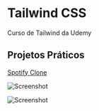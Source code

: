# Tailwind CSS
Curso de Tailwind da Udemy


## Projetos Práticos

[Spotify Clone](07_spotify_clone)

![Screenshot]("https://github.com/braga-academy/tawilwind-udemy/tree/master/07_spotify_clone/screenshot.png" "Spotify Clone")

![Screenshot]("https://github.com/braga-academy/tawilwind-udemy/tree/master/07_spotify_clone/screenshot-mobile.png" "Spotify Clone")